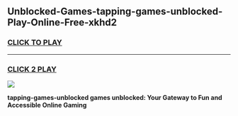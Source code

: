 
## Unblocked-Games-tapping-games-unblocked-Play-Online-Free-xkhd2
<h3>
<a href="https://premium76.site?title=tapping-games-unblocked&ref=26A">CLICK TO PLAY</a></h3>
<hr>

<h3>
<a href="https://premium76.site?title=tapping-games-unblocked&ref=26A">CLICK 2 PLAY</a>
  
</h3>

<a href="https://premium76.site?title=tapping-games-unblocked&ref=26A"><img src="https://clearcache.store/games.png"></a>


**tapping-games-unblocked games unblocked: Your Gateway to Fun and Accessible Online Gaming**
